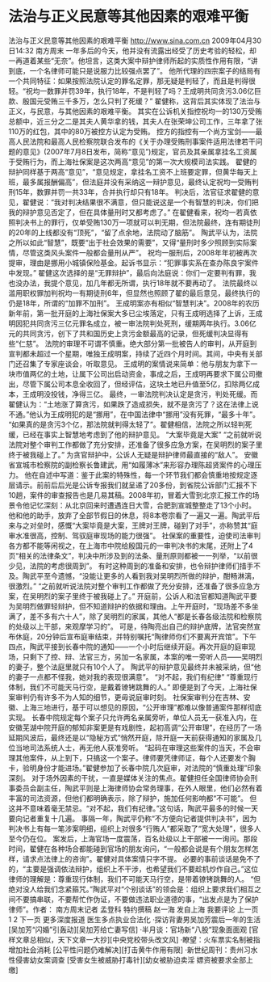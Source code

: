 # 法治与正义民意等其他因素的艰难平衡

法治与正义民意等其他因素的艰难平衡
http://www.sina.com.cn  2009年04月30日14:32  南方周末
一年多后的今天，他并没有流露出经受了历史考验的轻松，却一再道着某些“无奈”。他坦言，这类大案中辩护律师所起的实质性作用有限，“讲到底，一个名律师可能只是说服力比较强点罢了”。
他所代理的四宗案子的结局有一个共同特征：如果按照法院认定的罪名定罪，那无疑是判轻了，而且是判得很轻。“祝均一数罪并罚39年，执行18年，不是判轻了吗？王成明共同贪污3.06亿巨款、殷国元受贿三千多万，怎么只判了死缓？”
翟健称，这背后其实体现了法治与正义，与民意，与其他因素的艰难平衡。
其实在公诉机关指控祝均一的130万受贿总额中，近三分之二是其夫人黄华拿的钱，其夫人在张荣坤公司工作，三年拿了张110万的红包，其中的80万被控方认定为受贿。
控方的指控有一个尚方宝剑——最高人民法院和最高人民检察院联合发布的《关于办理受贿刑事案件适用法律若干问题的意见》(2007年7月8日发布，简称“意见”)规定，官员及其亲属拿挂名工资属于受贿行为，而上海社保案是这次两高“意见”的第一次大规模司法实践。
翟健的辩护同样基于两高“意见”，“意见规定，拿挂名工资不上班要定罪，但黄华每天上班，最多属报酬偏高”，但法庭并没有采纳这一辩护意见，最终认定祝均一受贿判刑15年，数罪并罚一共33年，合并执行却只有18年。
判决后，法官征求翟健的意见，翟健说：“我对判决结果很不满意，但只能说这是一个有智慧的判决，你们把我的辩护意见否定了，但在具体量刑时又都考虑了。”
在翟健看来，祝均一若真依照判决书上的罪行，仅单受贿130万一项就可以判无期，但法院最终，连有期徒刑的20年的上线都没有“顶死”，“留了点余地，法院动了脑筋”。
陶武平认为，法院之所以如此“智慧”，既要“出于社会效果的需要”，又得“量刑时多少照顾到实际案情，尽管这类风头案件一般都会量刑从严”。
祝均一服刑后，2008年年初被再次提审，理由是挪用小城镇保险基金。起诉书显示：“犯罪事实系在查办陈良宇案件中发现。”
翟健这次选择的是“无罪辩护”，最后向法庭说：你们一定要判有罪，我也没办法，我提个意见，加几年都无所谓，执行18年就不要再动了。
法院最终以滥用职权罪加判祝均一有期徒刑6年，但显然也照顾了翟的最后意见，最终执行的仍是18年，所谓的“加罪不加刑”。
王成明案亦有相似“智慧判决”。2008年的农历新年前，第一批开庭的上海社保案大多已尘埃落定，只有王成明选择了上诉，王成明因犯共同贪污三亿元罪名成立，被一审法院判处死刑，缓期两年执行。3.06亿元的共同贪污，创下了共和国历史上贪污金额最高的记录，但死缓判决显得有些“仁慈”。
法院的审理不可谓不慎重。绝大部分第一批被告人的审判，从开庭到宣判都未超过一个星期，唯独王成明案，持续了近四个月时间。其间，中央有关部门还召集了专家座谈会，听取意见。
王成明的案情说来简单：他与朋友为拿下一块市值两亿的土地，让属下公司出启动资金，事成之后，王成明再要求下属公司撤出，尽管下属公司本息全收回了，但经评估，这块土地已升值至5亿，扣除两亿成本，王成明没投钱，净得三亿。
最终，一审法院判决认定是贪污，判处死缓。而翟健认为：“土地涨了算贪污，如果跌了造成损失，就不是贪污了？这在法律上说不通。”他认为王成明犯的是“挪用”，在中国法律中“挪用”没有死罪，“最多十年”。
“如果真的是贪污3个亿，那法院就判得太轻了”。翟健相信，法院之所以轻判死缓，已经在事实上智慧地考虑到了他的辩护意见。
“大案毕竟是大案”
“之前就听说法院对整个审判工作都做了充分安排，还准备了很多应急方案，在吴明烈的案子里终于被我碰上了。”
为贪官辩护中，公诉人无疑是辩护律师最直接的“敌人”。
安徽省宣城市检察院的副检察长鲁建武，用“如履薄冰”来形容办理陈超贤案件的心理压力。 他在自述中写道：鉴于此案的特殊性，每一个环节我们都会慎重地按规定逐层请示。前前后后光是公诉专报我们就呈递了20多份，到省院公诉部门汇报不下10趟，案件的审查报告也是几易其稿。2008年初，冒着大雪到北京汇报工作的场景令他记忆深刻：从北京回来时遭遇连日大雪，合肥到宣城整整走了13个小时。
他和他的助手，放弃了全部节假日的休息，将8本卷宗看了一遍又一遍。陶武平后来与之对垒时，感慨“大案毕竟是大案，王牌对王牌，碰到了对手”，亦称赞其“庭审水准很高，控制、驾驭庭审现场的能力很强”。
社保案的重要性，迫使司法审判各方都不能等闲视之，在上海市中院给殷国元的一审判决书的末尾，还附上了4页“相关的法律条文”，判决中所涉及到的法条、量刑原则都被一一列举，“以前很少见，法院的考虑很周到”。
有时这种周到的准备和安排，也令辩护律师们措手不及。陶武平至今遗憾，“没能让更多的人看到我对吴明烈所做的辩护，酣畅淋漓，很激烈。”
“之前就听说法院对整个审判工作都做了充分安排，还准备了很多应急方案，在吴明烈的案子里终于被我碰上了。”
开庭前，公诉人和法官都知道陶武平要为吴明烈做罪轻辩护，但不知道辩护的依据和理由。上午开庭时，“现场差不多坐满了，差不多有六十人”，除了吴明烈的家属，其他人“都是长春各级法院和检察院的处级以上干部，来观摩学习的”。
可是，待陶亮出自己的辩护底牌，法官突然宣布休庭，20分钟后宣布庭审结束，并特别嘱托“陶律师你们不要离开宾馆”。下午四点，陶武平接到长春中院的通知——一个小时后继续开庭。再次开庭的庭审现场，只剩下了控、辩、法官三方，另加一名家属，本案的唯一旁听人员——吴明烈的妻子，整个法庭里就只有10个人了。
陶武平的辩护意见最终并未被采纳，但“他的妻子一点都不怪我，她对我的表现很满意”。
“对不起，我们有纪律”
“尊重现行体制，我们不可能天马行空，是戴着镣铐跳舞的人。”
即便是到了今天，上海社保案审判仍有许多不为人知的细节，更毋说庭审时刻。
社保案审判分在吉林、安徽、上海三地进行，基于可以想见的原因，“公开审理”都难以像普通案件那样彻底实现。
长春中院规定每个案子只允许两名亲属旁听，单位人员无一获准入内，在安徽芜湖中院开庭的郁知非案更是有戏剧性，起初高调“公开审理”，在经历了一场延期风波后，最终还是以“隐秘方式”悄然开庭，除开庭一天前获得通知的家属及几位当地司法系统人士，再无他人获准旁听。
“起码在审理这些案件的当天，不会审理其他案件，从上到下，只搞这一个案子。律师要凭律师证，每个人还要发个胸卡，验明身份才能进场。”翟健参加了长春中院几次庭审，对法院的“慎重处理”印象深刻。
对于场外因素的干扰，一直是媒体关注的焦点。翟健担任全国律师协会刑事委员会副主任，陶武平则是上海律师协会常务理事，在外人眼里，他们必然有着丰富的司法资源，但他们都明确表示，除了辩护，施加任何影响都“不可能”。
但这并不意味着毫无禁忌。“对不起，我们有纪律。”这句话，陶武平最多的时候一天要向记者重复十几遍。
事隔一年，陶武平仍称“不方便向记者提供判决书”，因为判决书上有每一笔涉案明细，组织上对很多“行贿人”都采取了“宽大处理”，很多人至今仍在位。
案发后，上海官场一度震荡，百名处级以上干部被一一询问。那段时间，翟健在各种场合都能碰到官场的朋友询问，“一般都会说是有个朋友怎样怎样，请求点法律上的咨询”。翟健对具体案情只字不提。
必要的事前谈话是免不了的，“主要是强调依法辩护，组织上不干涉，也希望我们不要趁机炒作自己。”这位律师的理解是：尊重现行体制，我们不可能天马行空，是带着镣铐跳舞的人。
“但绝对没人给我们念紧箍咒。”陶武平对“个别谈话”的领会是：组织上要求我们相互之间不要搞串联，不要帮忙作伪证，不要做违法职业道德的事，“出发点是为了保护律师”。作者： 南方周末记者 孟登科 特约撰稿 赵一海 发自上海
我要评论
上一页
1
2
下一页
更多深度报道
医生多点执业合法化
·探访背妻男吴加芳震后一年的生活
[吴加芳“闪婚”引轰动][吴加芳给亡妻写信]
·半月谈：官场新“八股”现象面面观
[官样文章总相似，天下文章一大抄][中央党校带头改文风]
·瞭望：火车票实名制被指增加社会消耗
[公平性问题仍难解决][打击黄牛作用有限]
·新世纪周刊：贵州习水性侵害幼女案调查
[受害女生被威胁打毒针][幼女被胁迫卖淫 嫖资被要求全部上缴]

